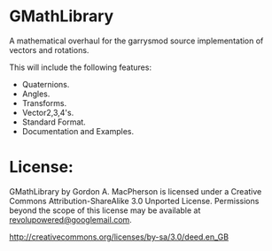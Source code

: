 GMathLibrary
======================

A mathematical overhaul for the garrysmod source implementation of vectors and rotations.

This will include the following features:
- Quaternions.
- Angles.
- Transforms.
- Vector2,3,4's.
- Standard Format.
- Documentation and Examples.

License:
===
GMathLibrary by Gordon A. MacPherson is licensed under a Creative Commons Attribution-ShareAlike 3.0 Unported License.
Permissions beyond the scope of this license may be available at revolupowered@googlemail.com. 

http://creativecommons.org/licenses/by-sa/3.0/deed.en_GB
